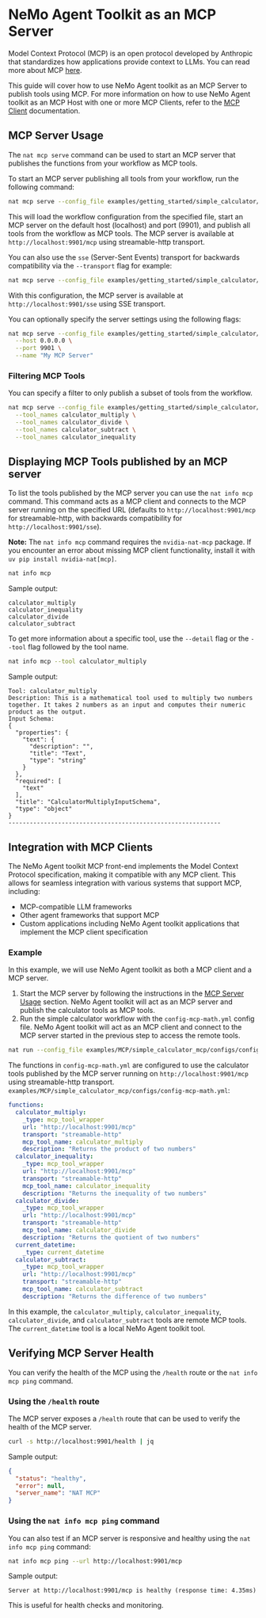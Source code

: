 <!--
SPDX-FileCopyrightText: Copyright (c) 2025, NVIDIA CORPORATION & AFFILIATES. All rights reserved.
SPDX-License-Identifier: Apache-2.0

Licensed under the Apache License, Version 2.0 (the "License");
you may not use this file except in compliance with the License.
You may obtain a copy of the License at

http://www.apache.org/licenses/LICENSE-2.0

Unless required by applicable law or agreed to in writing, software
distributed under the License is distributed on an "AS IS" BASIS,
WITHOUT WARRANTIES OR CONDITIONS OF ANY KIND, either express or implied.
See the License for the specific language governing permissions and
limitations under the License.
-->

# NeMo Agent Toolkit as an MCP Server

Model Context Protocol (MCP) is an open protocol developed by Anthropic that standardizes how applications provide context to LLMs. You can read more about MCP [here](https://modelcontextprotocol.io/introduction).

This guide will cover how to use NeMo Agent toolkit as an MCP Server to publish tools using MCP. For more information on how to use NeMo Agent toolkit as an MCP Host with one or more MCP Clients, refer to the [MCP Client](./mcp-client.md) documentation.

## MCP Server Usage

The `nat mcp serve` command can be used to start an MCP server that publishes the functions from your workflow as MCP tools.

To start an MCP server publishing all tools from your workflow, run the following command:

```bash
nat mcp serve --config_file examples/getting_started/simple_calculator/configs/config.yml
```

This will load the workflow configuration from the specified file, start an MCP server on the default host (localhost) and port (9901), and publish all tools from the workflow as MCP tools. The MCP server is available at `http://localhost:9901/mcp` using streamable-http transport.

You can also use the `sse` (Server-Sent Events) transport for backwards compatibility via the `--transport` flag for example:
```bash
nat mcp serve --config_file examples/getting_started/simple_calculator/configs/config.yml --transport sse
```
With this configuration, the MCP server is available at `http://localhost:9901/sse` using SSE transport.

You can optionally specify the server settings using the following flags:
```bash
nat mcp serve --config_file examples/getting_started/simple_calculator/configs/config.yml \
  --host 0.0.0.0 \
  --port 9901 \
  --name "My MCP Server"
```

### Filtering MCP Tools
You can specify a filter to only publish a subset of tools from the workflow.

```bash
nat mcp serve --config_file examples/getting_started/simple_calculator/configs/config.yml \
  --tool_names calculator_multiply \
  --tool_names calculator_divide \
  --tool_names calculator_subtract \
  --tool_names calculator_inequality
```

## Displaying MCP Tools published by an MCP server

To list the tools published by the MCP server you can use the `nat info mcp` command. This command acts as a MCP client and connects to the MCP server running on the specified URL (defaults to `http://localhost:9901/mcp` for streamable-http, with backwards compatibility for `http://localhost:9901/sse`).

**Note:** The `nat info mcp` command requires the `nvidia-nat-mcp` package. If you encounter an error about missing MCP client functionality, install it with `uv pip install nvidia-nat[mcp]`.

```bash
nat info mcp
```

Sample output:
```
calculator_multiply
calculator_inequality
calculator_divide
calculator_subtract
```

To get more information about a specific tool, use the `--detail` flag or the `--tool` flag followed by the tool name.

```bash
nat info mcp --tool calculator_multiply
```

Sample output:
```
Tool: calculator_multiply
Description: This is a mathematical tool used to multiply two numbers together. It takes 2 numbers as an input and computes their numeric product as the output.
Input Schema:
{
  "properties": {
    "text": {
      "description": "",
      "title": "Text",
      "type": "string"
    }
  },
  "required": [
    "text"
  ],
  "title": "CalculatorMultiplyInputSchema",
  "type": "object"
}
------------------------------------------------------------
```
## Integration with MCP Clients

The NeMo Agent toolkit MCP front-end implements the Model Context Protocol specification, making it compatible with any MCP client. This allows for seamless integration with various systems that support MCP, including:

- MCP-compatible LLM frameworks
- Other agent frameworks that support MCP
- Custom applications including NeMo Agent toolkit applications that implement the MCP client specification

### Example
In this example, we will use NeMo Agent toolkit as both a MCP client and a MCP server.

1. Start the MCP server by following the instructions in the [MCP Server Usage](#mcp-server-usage) section. NeMo Agent toolkit will act as an MCP server and publish the calculator tools as MCP tools.
2. Run the simple calculator workflow with the `config-mcp-math.yml` config file. NeMo Agent toolkit will act as an MCP client and connect to the MCP server started in the previous step to access the remote tools.
```bash
nat run --config_file examples/MCP/simple_calculator_mcp/configs/config-mcp-math.yml --input "Is 2 times 2 greater than the current hour?"
```

The functions in `config-mcp-math.yml` are configured to use the calculator tools published by the MCP server running on `http://localhost:9901/mcp` using streamable-http transport.
`examples/MCP/simple_calculator_mcp/configs/config-mcp-math.yml`:
```yaml
functions:
  calculator_multiply:
    _type: mcp_tool_wrapper
    url: "http://localhost:9901/mcp"
    transport: "streamable-http"
    mcp_tool_name: calculator_multiply
    description: "Returns the product of two numbers"
  calculator_inequality:
    _type: mcp_tool_wrapper
    url: "http://localhost:9901/mcp"
    transport: "streamable-http"
    mcp_tool_name: calculator_inequality
    description: "Returns the inequality of two numbers"
  calculator_divide:
    _type: mcp_tool_wrapper
    url: "http://localhost:9901/mcp"
    transport: "streamable-http"
    mcp_tool_name: calculator_divide
    description: "Returns the quotient of two numbers"
  current_datetime:
    _type: current_datetime
  calculator_subtract:
    _type: mcp_tool_wrapper
    url: "http://localhost:9901/mcp"
    transport: "streamable-http"
    mcp_tool_name: calculator_subtract
    description: "Returns the difference of two numbers"
```
In this example, the `calculator_multiply`, `calculator_inequality`, `calculator_divide`, and `calculator_subtract` tools are remote MCP tools. The `current_datetime` tool is a local NeMo Agent toolkit tool.


## Verifying MCP Server Health
You can verify the health of the MCP using the `/health` route or the `nat info mcp ping` command.

### Using the `/health` route
The MCP server exposes a `/health` route that can be used to verify the health of the MCP server.

```bash
curl -s http://localhost:9901/health | jq
```

Sample output:
```json
{
  "status": "healthy",
  "error": null,
  "server_name": "NAT MCP"
}
```

### Using the `nat info mcp ping` command
You can also test if an MCP server is responsive and healthy using the `nat info mcp ping` command:
```bash
nat info mcp ping --url http://localhost:9901/mcp
```

Sample output:
```
Server at http://localhost:9901/mcp is healthy (response time: 4.35ms)
```
This is useful for health checks and monitoring.
